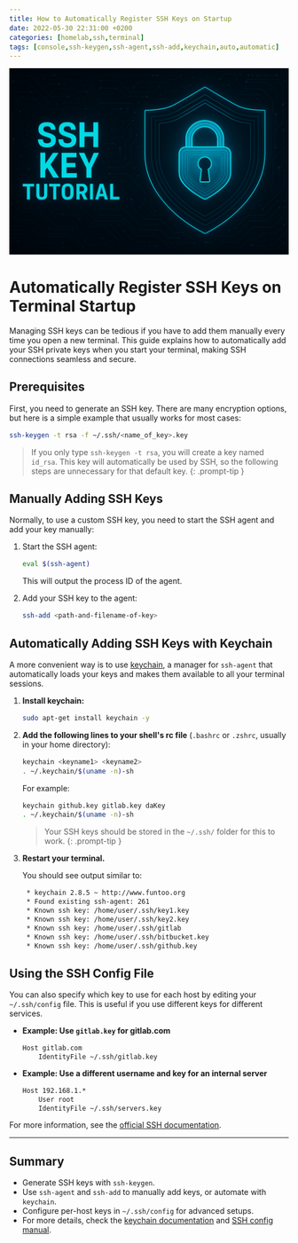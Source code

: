 ```yaml
---
title: How to Automatically Register SSH Keys on Startup
date: 2022-05-30 22:31:00 +0200
categories: [homelab,ssh,terminal]
tags: [console,ssh-keygen,ssh-agent,ssh-add,keychain,auto,automatic]
---
```



![SSH Tutorial](/assets/images/ssh_key.png)
# Automatically Register SSH Keys on Terminal Startup

Managing SSH keys can be tedious if you have to add them manually every time you open a new terminal. This guide explains how to automatically add your SSH private keys when you start your terminal, making SSH connections seamless and secure.

## Prerequisites

First, you need to generate an SSH key. There are many encryption options, but here is a simple example that usually works for most cases:

```bash
ssh-keygen -t rsa -f ~/.ssh/<name_of_key>.key
```

> If you only type `ssh-keygen -t rsa`, you will create a key named `id_rsa`. This key will automatically be used by SSH, so the following steps are unnecessary for that default key.
{: .prompt-tip }

## Manually Adding SSH Keys

Normally, to use a custom SSH key, you need to start the SSH agent and add your key manually:

1. Start the SSH agent:

    ```bash
    eval $(ssh-agent)
    ```
    This will output the process ID of the agent.

2. Add your SSH key to the agent:

    ```bash
    ssh-add <path-and-filename-of-key>
    ```

## Automatically Adding SSH Keys with Keychain

A more convenient way is to use [keychain](https://www.funtoo.org/Keychain), a manager for `ssh-agent` that automatically loads your keys and makes them available to all your terminal sessions.

1. **Install keychain:**

    ```bash
    sudo apt-get install keychain -y
    ```

2. **Add the following lines to your shell's rc file** (`.bashrc` or `.zshrc`, usually in your home directory):

    ```bash
    keychain <keyname1> <keyname2>
    . ~/.keychain/$(uname -n)-sh
    ```

    For example:

    ```bash
    keychain github.key gitlab.key daKey
    . ~/.keychain/$(uname -n)-sh
    ```

    > Your SSH keys should be stored in the `~/.ssh/` folder for this to work.
    {: .prompt-tip }

3. **Restart your terminal.**

    You should see output similar to:

    ```
     * keychain 2.8.5 ~ http://www.funtoo.org
     * Found existing ssh-agent: 261
     * Known ssh key: /home/user/.ssh/key1.key
     * Known ssh key: /home/user/.ssh/key2.key
     * Known ssh key: /home/user/.ssh/gitlab
     * Known ssh key: /home/user/.ssh/bitbucket.key
     * Known ssh key: /home/user/.ssh/github.key
    ```

## Using the SSH Config File

You can also specify which key to use for each host by editing your `~/.ssh/config` file. This is useful if you use different keys for different services.

- **Example: Use `gitlab.key` for gitlab.com**

    ```
    Host gitlab.com
        IdentityFile ~/.ssh/gitlab.key
    ```

- **Example: Use a different username and key for an internal server**

    ```
    Host 192.168.1.*
        User root
        IdentityFile ~/.ssh/servers.key
    ```

For more information, see the [official SSH documentation](https://man.openbsd.org/ssh_config).

---

## Summary

- Generate SSH keys with `ssh-keygen`.
- Use `ssh-agent` and `ssh-add` to manually add keys, or automate with `keychain`.
- Configure per-host keys in `~/.ssh/config` for advanced setups.
- For more details, check the [keychain documentation](https://www.funtoo.org/Keychain) and [SSH config manual](https://man.openbsd.org/ssh_config).
